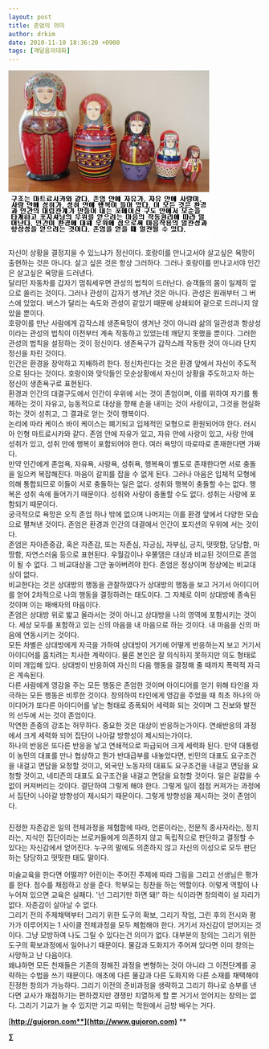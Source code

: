 ```yaml
---
layout: post
title: 존엄의 의미
author: drkim
date: 2010-11-10 18:36:20 +0900
tags: [깨달음의대화]
---
```

![](/files/attach/images/198/564/126/22.JPG)

  
 자신이 상황을 결정지을 수 있느냐가 정신이다. 호랑이를 만나고서야 살고싶은 욕망이 출현하는 것은 아니다. 살고 싶은 것은 항상 그러하다. 그러나 호랑이를 만나고서야 인간은 살고싶은 욕망을 드러낸다.    
 달리던 자동차를 갑자기 멈춰세우면 관성의 법칙이 드러난다. 승객들의 몸이 일제히 앞으로 쏠리는 것이다. 그러나 관성이 갑자기 생겨난 것은 아니다. 관성은 원래부터 그 버스에 있었다. 버스가 달리는 속도와 관성이 같았기 때문에 상쇄되어 겉으로 드러나지 않았을 뿐이다.    
 호랑이를 만난 사람에게 갑작스레 생존욕망이 생겨난 것이 아니라 삶의 일관성과 항상성이라는 관성의 법칙이 이전부터 계속 작동하고 있었는데 깨닫지 못했을 뿐이다. 그러한 관성의 법칙을 설정하는 것이 정신이다. 생존욕구가 갑작스레 작동한 것이 아니라 단지 정신을 차린 것이다.    
 인간은 환경을 장악하고 지배하려 한다. 정신차린다는 것은 환경 앞에서 자신이 주도적으로 된다는 것이다. 호랑이와 맞닥들인 모순상황에서 자신이 상황을 주도하고자 하는 정신이 생존욕구로 표현된다.    
 환경과 인간의 대결구도에서 인간이 우위에 서는 것이 존엄이며, 이를 위하여 자기를 통제하는 것이 자유고, 능동적으로 대상을 향해 손을 내미는 것이 사랑이고, 그것을 현실화 하는 것이 성취고, 그 결과로 얻는 것이 행복이다.    
 논리에 따라 케이스 바이 케이스는 폐기되고 입체적인 모형으로 환원되어야 한다. 러시아 인형 마트료시카와 같다. 존엄 안에 자유가 있고, 자유 안에 사랑이 있고, 사랑 안에 성취가 있고, 성취 안에 행복이 포함되어야 한다. 여러 욕망이 따로따로 존재한다면 가짜다.    
 만약 인간에게 존엄욕, 자유욕, 사랑욕, 성취욕, 행복욕이 별도로 존재한다면 서로 충돌을 일으켜 복잡해진다. 마음이 갈피를 잡을 수 없게 된다. 그러나 마음은 입체적 모형에 의해 통합되므로 이들이 서로 충돌하는 일은 없다. 성취와 행복이 충돌할 수는 없다. 행복은 성취 속에 들어가기 때문이다. 성취와 사랑이 충돌할 수도 없다. 성취는 사랑에 포함되기 때문이다.    
 궁극적으로 욕망은 오직 존엄 하나 밖에 없으며 나머지는 이를 환경 앞에서 다양한 모습으로 펼쳐낸 것이다. 존엄은 환경과 인간의 대결에서 인간이 포지션의 우위에 서는 것이다.    
 존엄은 자아존중감, 혹은 자존감, 또는 자존심, 자긍심, 자부심, 긍지, 떳떳함, 당당함, 마땅함, 자연스러움 등으로 표현된다. 우월감이나 우쭐댐은 대상과 비교된 것이므로 존엄이 될 수 없다. 그 비교대상을 그만 놓아버려야 한다. 존엄은 정상이며 정상에는 비교대상이 없다.    
 비교한다는 것은 상대방의 행동을 관찰하였다가 상대방의 행동을 보고 거기서 아이디어를 얻어 2차적으로 나의 행동을 결정하려는 태도이다. 그 자체로 이미 상대방에 종속된 것이며 이는 패배자의 마음이다.    
 존엄은 상대방 위로 밟고 올라서는 것이 아니고 상대방을 나의 영역에 포함시키는 것이다. 세상 모두를 포함하고 있는 신의 마음을 내 마음으로 하는 것이다. 내 마음을 신의 마음에 연동시키는 것이다.    
 모든 차별은 상대방에게 자극을 가하여 상대방이 거기에 어떻게 반응하는지 보고 거기서 아이디어를 훔치려는 치사한 계략이다. 물론 본인은 잘 의식하지 못하지만 의도 형태로 이미 개입해 있다. 상대방이 반응하여 자신의 다음 행동을 결정해 줄 때까지 폭력적 자극은 계속된다.    
 다른 사람에게 영감을 주는 모든 행동은 존엄한 것이며 아이디어를 얻기 위해 타인을 자극하는 모든 행동은 비루한 것이다. 창의하여 타인에게 영감을 주었을 때 최초 하나의 아이디어가 또다른 아이디어를 낳는 형태로 증폭되어 세력화 되는 것이며 그 진보와 발전의 선두에 서는 것이 존엄이다.    
 막연한 존중의 강조는 허무하다. 중요한 것은 대상이 반응하는가이다. 연쇄반응의 과정에서 크게 세력화 되어 집단이 나아갈 방향성이 제시되는가이다.    
 하나의 반응은 또다른 반응을 낳고 연쇄적으로 파급되어 크게 세력화 된다. 만약 대통령이 농민의 대표를 만나 협상하고 뭔가 반대급부를 내놓았다면, 빈민의 대표도 요구조건을 내걸고 면담을 요청할 것이고, 외국인 노동자의 대표도 요구조건을 내걸고 면담을 요청할 것이고, 네티즌의 대표도 요구조건을 내걸고 면담을 요청할 것이다. 일은 겉잡을 수 없이 커져버리는 것이다. 결단하여 그렇게 해야 한다. 그렇게 일이 점점 커져가는 과정에서 집단이 나아갈 방향성이 제시되기 때문이다. 그렇게 방향성을 제시하는 것이 존엄이다.  

  
  
  
###

  
진정한 자존감은 일의 전체과정을 체험함에 따라, 언론이라는, 전문직 종사자라는, 정치라는, 지식인 집단이라는 브로커들에게 의존하지 않고 독립적으로 판단하고 결정할 수 있다는 자신감에서 얻어진다. 누구의 말에도 의존하지 않고 자신의 이성으로 모두 판단하는 당당하고 떳떳한 태도 말이다. 

  
 미술교육을 한다면 어떨까? 어린이는 주어진 주제에 따라 그림을 그리고 선생님은 평가를 한다. 점수를 채점하고 상을 준다. 학부모는 칭찬을 하는 역할이다. 이렇게 역할이 나누어져 있으면 교육은 실패다. '넌 그리기만 하면 돼!' 하는 식이라면 창의력이 설 자리가 없다. 자존감이 살아날 수 없다.    
 그리기 전의 주제채택부터 그리기 위한 도구의 확보, 그리기 작업, 그린 후의 전시와 평가가 이루어지는 1 사이클 전체과정을 모두 체험해야 한다. 거기서 자신감이 얻어지는 것이다. 그냥 모방하여 나도 그릴 수 있다는건 의미가 없다. 대부분의 창의는 그리기 위한 도구의 확보과정에서 일어나기 때문이다. 물감과 도화지가 주어져 있다면 이미 창의는 사망하고 난 다음이다.    
 왜냐하면 모든 천재들은 기존의 정해진 과정을 변형하는 것이 아니라 그 이전단계를 공략하는 수법을 쓰기 때문이다. 애초에 다른 물감과 다른 도화지와 다른 소재를 채택해야 진정한 창의가 가능하다. 그리기 이전의 준비과정을 생략하고 그리기 하나로 승부를 낸다면 교사가 채점하기는 편하겠지만 경쟁만 치열하게 할 뿐 거기서 얻어지는 창의는 없다. 그리기 기교가 늘 수 있지만 기교 따위는 학원에서 금방 배우는 거다. 







[**http://gujoron.com**](http://www.gujoron.com)** 
**

**∑**